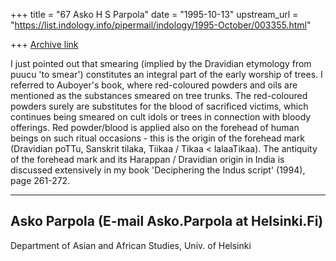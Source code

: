 +++
title = "67 Asko H S Parpola"
date = "1995-10-13"
upstream_url = "https://list.indology.info/pipermail/indology/1995-October/003355.html"

+++
[Archive link](https://list.indology.info/pipermail/indology/1995-October/003355.html)

I just pointed out that smearing (implied by the Dravidian etymology from 
puucu 'to smear') constitutes an integral part of the early worship of 
trees. I referred to Auboyer's book, where red-coloured powders and oils 
are mentioned as the substances smeared on tree trunks. The 
red-coloured powders surely are substitutes for the blood of sacrificed 
victims, which continues being smeared on cult idols or trees in 
connection with bloody offerings. Red powder/blood is applied also on the 
forehead of human beings on such ritual occasions - this is the origin of 
the forehead mark (Dravidian poTTu, Sanskrit tilaka, Tiikaa / Tikaa < 
lalaaTikaa). The antiquity of the forehead mark and its Harappan / 
Dravidian origin in India is discussed extensively in my book 'Deciphering 
the Indus script' (1994), page 261-272.

---

Asko Parpola  (E-mail Asko.Parpola at Helsinki.Fi)
----------------------------------------------------------
Department of Asian and African Studies, Univ. of Helsinki







